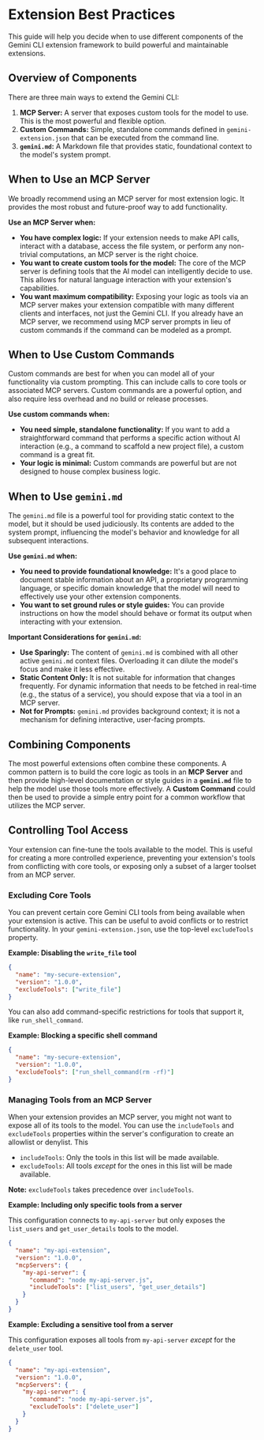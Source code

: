 # Extension Best Practices

This guide will help you decide when to use different components of the Gemini CLI extension framework to build powerful and maintainable extensions.

## Overview of Components

There are three main ways to extend the Gemini CLI:

1.  **MCP Server:** A server that exposes custom tools for the model to use. This is the most powerful and flexible option.
2.  **Custom Commands:** Simple, standalone commands defined in `gemini-extension.json` that can be executed from the command line.
3.  **`gemini.md`:** A Markdown file that provides static, foundational context to the model's system prompt.

## When to Use an MCP Server

We broadly recommend using an MCP server for most extension logic. It provides the most robust and future-proof way to add functionality.

**Use an MCP Server when:**

- **You have complex logic:** If your extension needs to make API calls, interact with a database, access the file system, or perform any non-trivial computations, an MCP server is the right choice.
- **You want to create custom tools for the model:** The core of the MCP server is defining tools that the AI model can intelligently decide to use. This allows for natural language interaction with your extension's capabilities.
- **You want maximum compatibility:** Exposing your logic as tools via an MCP server makes your extension compatible with many different clients and interfaces, not just the Gemini CLI. If you already have an MCP server, we recommend using MCP server prompts in lieu of custom commands if the command can be modeled as a prompt.

## When to Use Custom Commands

Custom commands are best for when you can model all of your functionality via custom prompting. This can include calls to core tools or associated MCP servers. Custom commands are a powerful option, and also require less overhead and no build or release processes.

**Use custom commands when:**

- **You need simple, standalone functionality:** If you want to add a straightforward command that performs a specific action without AI interaction (e.g., a command to scaffold a new project file), a custom command is a great fit.
- **Your logic is minimal:** Custom commands are powerful but are not designed to house complex business logic.

## When to Use `gemini.md`

The `gemini.md` file is a powerful tool for providing static context to the model, but it should be used judiciously. Its contents are added to the system prompt, influencing the model's behavior and knowledge for all subsequent interactions.

**Use `gemini.md` when:**

- **You need to provide foundational knowledge:** It's a good place to document stable information about an API, a proprietary programming language, or specific domain knowledge that the model will need to effectively use your other extension components.
- **You want to set ground rules or style guides:** You can provide instructions on how the model should behave or format its output when interacting with your extension.

**Important Considerations for `gemini.md`:**

- **Use Sparingly:** The content of `gemini.md` is combined with all other active `gemini.md` context files. Overloading it can dilute the model's focus and make it less effective.
- **Static Content Only:** It is not suitable for information that changes frequently. For dynamic information that needs to be fetched in real-time (e.g., the status of a service), you should expose that via a tool in an MCP server.
- **Not for Prompts:** `gemini.md` provides background context; it is not a mechanism for defining interactive, user-facing prompts.

## Combining Components

The most powerful extensions often combine these components. A common pattern is to build the core logic as tools in an **MCP Server** and then provide high-level documentation or style guides in a **`gemini.md`** file to help the model use those tools more effectively. A **Custom Command** could then be used to provide a simple entry point for a common workflow that utilizes the MCP server.

## Controlling Tool Access

Your extension can fine-tune the tools available to the model. This is useful for creating a more controlled experience, preventing your extension's tools from conflicting with core tools, or exposing only a subset of a larger toolset from an MCP server.

### Excluding Core Tools

You can prevent certain core Gemini CLI tools from being available when your extension is active. This can be useful to avoid conflicts or to restrict functionality. In your `gemini-extension.json`, use the top-level `excludeTools` property.

**Example: Disabling the `write_file` tool**

```json
{
  "name": "my-secure-extension",
  "version": "1.0.0",
  "excludeTools": ["write_file"]
}
```

You can also add command-specific restrictions for tools that support it, like `run_shell_command`.

**Example: Blocking a specific shell command**

```json
{
  "name": "my-secure-extension",
  "version": "1.0.0",
  "excludeTools": ["run_shell_command(rm -rf)"]
}
```

### Managing Tools from an MCP Server

When your extension provides an MCP server, you might not want to expose all of its tools to the model. You can use the `includeTools` and `excludeTools` properties within the server's configuration to create an allowlist or denylist. This

- `includeTools`: Only the tools in this list will be made available.
- `excludeTools`: All tools _except_ for the ones in this list will be made available.

**Note:** `excludeTools` takes precedence over `includeTools`.

**Example: Including only specific tools from a server**

This configuration connects to `my-api-server` but only exposes the `list_users` and `get_user_details` tools to the model.

```json
{
  "name": "my-api-extension",
  "version": "1.0.0",
  "mcpServers": {
    "my-api-server": {
      "command": "node my-api-server.js",
      "includeTools": ["list_users", "get_user_details"]
    }
  }
}
```

**Example: Excluding a sensitive tool from a server**

This configuration exposes all tools from `my-api-server` _except_ for the `delete_user` tool.

```json
{
  "name": "my-api-extension",
  "version": "1.0.0",
  "mcpServers": {
    "my-api-server": {
      "command": "node my-api-server.js",
      "excludeTools": ["delete_user"]
    }
  }
}
```
